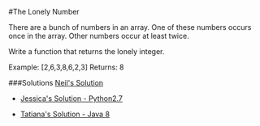 #The Lonely Number

There are a bunch of numbers in an array. One of these numbers occurs once in the array. Other numbers occur at least twice. 

Write a function that returns the lonely integer.

Example: [2,6,3,8,6,2,3]
Returns:  8     


###Solutions
[Neil's Solution](https://github.com/adowns01/Intro-to-Whiteboarding-DBC/blob/master/solutions/lonely_number_neil.rb)

- [Jessica's Solution - Python2.7](https://github.com/chatasweetie/whiteboarding-and-coding-problems/blob/master/questions/the_lonely_number/solution/the_lonely_number.py)

- [Tatiana's Solution - Java 8](https://github.com/chatasweetie/whiteboarding-and-coding-problems/blob/master/questions/the_lonely_number/solution/Bit_Manipulation+The_Lonely_Integer.java)
